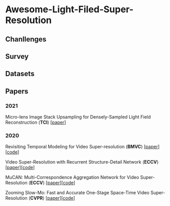 # Awesome-Light-Filed-Super-Resolution

## Chanllenges

## Survey

## Datasets

## Papers
### 2021
Micro-lens Image Stack Upsampling for Densely-Sampled Light Field Reconstruction (**TCI**)  [[paper](https://ieeexplore.ieee.org/document/9496157)]



### 2020

Revisiting Temporal Modeling for Video Super-resolution (**BMVC**) [[paper](https://arxiv.org/abs/2001.03360)][[code](https://gjy3035.github.io/NWPU-Crowd-Sample-Code/)]

Video Super-Resolution with Recurrent Structure-Detail Network (**ECCV**) [[paper](https://arxiv.org/abs/2001.03360)][[code](https://gjy3035.github.io/NWPU-Crowd-Sample-Code/)]

MuCAN: Multi-Correspondence Aggregation Network for Video Super-Resolution (**ECCV**) [[paper](https://arxiv.org/abs/2001.03360)][[code](https://gjy3035.github.io/NWPU-Crowd-Sample-Code/)]

Zooming Slow-Mo: Fast and Accurate One-Stage Space-Time Video Super-Resolution (**CVPR**) [[paper](https://arxiv.org/abs/2001.03360)][[code](https://gjy3035.github.io/NWPU-Crowd-Sample-Code/)]
